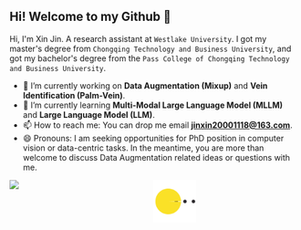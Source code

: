 ## Hi! Welcome to my Github 🥳 
Hi, I'm Xin Jin. A research assistant at ``Westlake University``. I got my master's degree from ``Chongqing Technology and Business University``, and got my bachelor's degree from the ``Pass College of Chongqing Technology and Business University``.
- 🔭 I’m currently working on **Data Augmentation (Mixup)** and **Vein Identification (Palm-Vein)**.
- 🌱 I’m currently learning **Multi-Modal Large Language Model (MLLM)** and **Large Language Model (LLM)**.
- 📫 How to reach me: You can drop me email **jinxin20001118@163.com**.
- 😄 Pronouns: I am seeking opportunities for PhD position in computer vision or data-centric tasks. In the meantime, you are more than welcome to discuss Data Augmentation related ideas or questions with me.

<p>
	<img width="50%" align="left" src="https://github-readme-stats.vercel.app/api?username=JinXins&show_icons=true&hide_border=true" />
	<img src="https://raw.githubusercontent.com/Aniket965/Aniket965/master/pacman.svg?sanitize=true" width="75" height="75" />
</p>

<!--
**JinXins/JinXins** is a ✨ _special_ ✨ repository because its `README.md` (this file) appears on your GitHub profile.

Here are some ideas to get you started:

- 🔭 I’m currently working on ...
- 🌱 I’m currently learning ...
- 👯 I’m looking to collaborate on ...
- 🤔 I’m looking for help with ...
- 💬 Ask me about ...
- 📫 How to reach me: ...
- 😄 Pronouns: ...
- ⚡ Fun fact: ...
-->
